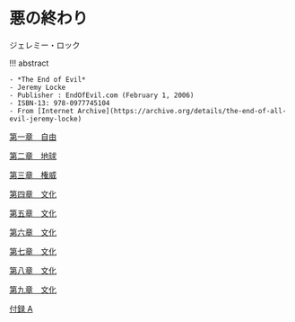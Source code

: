 # 悪の終わり

ジェレミー・ロック

!!! abstract

    - *The End of Evil*
    - Jeremy Locke
    - Publisher : EndOfEvil.com (February 1, 2006)
    - ISBN-13: 978-0977745104
    - From [Internet Archive](https://archive.org/details/the-end-of-all-evil-jeremy-locke)

[第一章　自由](./Chapter_1_JP.md)

[第二章　地球](./Chapter_2_JP.md)

[第三章　権威](./Chapter_3_JP.md)

[第四章　文化](./Chapter_4_JP.md)

[第五章　文化](./Chapter_5_JP.md)

[第六章　文化](./Chapter_6_JP.md)

[第七章　文化](./Chapter_7_JP.md)

[第八章　文化](./Chapter_8_JP.md)

[第九章　文化](./Chapter_9_JP.md)

[付録 A](./Appendix_A_JP.md)
